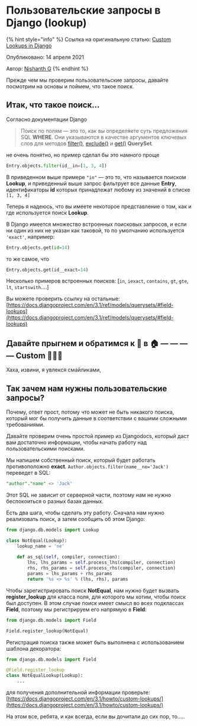 # Пользовательские запросы в Django (lookup)

{% hint style="info" %}
Ссылка на оригинальную статью: [Custom Lookups in Django](https://medium.com/nerd-for-tech/custom-lookups-in-django-69fd13e35bdb)

Опубликовано: 14 апреля 2021

Автор: [Nishanth G](https://medium.com/@nishanth-g?source=post\_page-----69fd13e35bdb--------------------------------)
{% endhint %}

Прежде чем мы проверим пользовательские запросы, давайте посмотрим на основы и поймем, что такое поиск.

## Итак, что такое поиск…

Согласно документации Django

> Поиск по полям — это то, как вы определяете суть предложения SQL **WHERE**. Они указываются в качестве аргументов ключевых слов для методов [filter()](https://docs.djangoproject.com/en/3.1/ref/models/querysets/#django.db.models.query.QuerySet.filter), [exclude()](https://docs.djangoproject.com/en/3.1/ref/models/querysets/#django.db.models.query.QuerySet.exclude) и [get()](https://docs.djangoproject.com/en/3.1/ref/models/querysets/#django.db.models.query.QuerySet.get) **QuerySet**.

не очень понятно, но пример сделал бы это намного проще

```python
Entry.objects.filter(id__in=[1, 3, 4])
```

В приведенном выше примере `"in"` — это то, что называется поиском **Lookup**, и приведенный выше запрос фильтрует все данные **Entry**, идентификаторы **id** которых принадлежат любому из значений в списке `[1, 3, 4]`

Теперь я надеюсь, что вы имеете некоторое представление о том, как и где используется поиск **Lookup**.

В Django имеется множество встроенных поисковых запросов, и если ни один из них не указан как таковой, то по умолчанию используется `'exact'`, например:

```python
Entry.objects.get(id=14)
```

то же самое, что

```python
Entry.objects.get(id__exact=14)
```

Несколько примеров встроенных поисков: \[`in`, `iexact`, `contains`, `gt`, `gte`, `lt`, `startswith`….]

Вы можете проверить ссылку на остальные: [https://docs.djangoproject.com/en/3.1/ref/models/querysets/#field-lookups](https://docs.djangoproject.com/en/3.1/ref/models/querysets/#field-lookups)

## Давайте прыгнем и обратимся к 🐘 в 🏠 — — — — Custom 👀👆🏻

Хаха, извини, я увлекся смайликами,

## Так зачем нам нужны пользовательские запросы?

Почему, ответ прост, потому что может не быть никакого поиска, который мог бы получить данные в соответствии с вашими сложными требованиями.

Давайте проверим очень простой пример из Djangodocs, который даст вам достаточно информации, чтобы начать работу над пользовательскими поисками.

Мы напишем собственный поиск, который будет работать противоположно **exact**. `Author.objects.filter(name__ne='Jack')` переведет в SQL:

```sql
"author"."name" <> 'Jack'
```

Этот SQL не зависит от серверной части, поэтому нам не нужно беспокоиться о разных базах данных.

Есть два шага, чтобы сделать эту работу. Сначала нам нужно реализовать поиск, а затем сообщить об этом Django:

```python
from django.db.models import Lookup

class NotEqual(Lookup):
    lookup_name = 'ne'
    
    def as_sql(self, compiler, connection):
        lhs, lhs_params = self.process_lhs(compiler, connection)
        rhs, rhs_params = self.process_rhs(compiler, connection)
        params = lhs_params + rhs_params
        return '%s <> %s' % (lhs, rhs), params
```

Чтобы зарегистрировать поиск **NotEqual**, нам нужно будет вызвать **register\_lookup** для класса поля, для которого мы хотим, чтобы поиск был доступен. В этом случае поиск имеет смысл во всех подклассах **Field**, поэтому мы регистрируем его напрямую в **Field**:

```python
from django.db.models import Field

Field.register_lookup(NotEqual)
```

Регистрация поиска также может быть выполнена с использованием шаблона декоратора:

```python
from django.db.models import Field

@Field.register_lookup
class NotEqualLookup(Lookup):
    ...
```

для получения дополнительной информации проверьте: [https://docs.djangoproject.com/en/3.1/howto/custom-lookups/](https://docs.djangoproject.com/en/3.1/howto/custom-lookups/)

На этом все, ребята, и как всегда, если вы дочитали до сих пор, то…..
